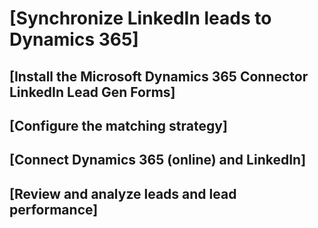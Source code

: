 ﻿# [Synchronize LinkedIn leads to Dynamics 365] 
## [Install the Microsoft Dynamics 365 Connector LinkedIn Lead Gen Forms]
## [Configure the matching strategy]
## [Connect Dynamics 365 (online) and LinkedIn]
## [Review and analyze leads and lead performance]
